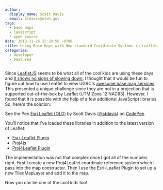 ```yaml
---
author:
  display_name: Scott Davis
  email: stdavis@utah.gov
tags:
  - base maps
  - javascript
  - open source
date: 2013-11-26 15:20:50 -0700
title: Using Base Maps with Non-standard Coordinate Systems in LeafletJS
categories:
  - Developer
  - Featured
---
```

<p>Since <a href="https://leafletjs.com/">LeafletJS</a> seems to be what all of the cool kids are using these days and <a href="https://www.mapbox.com/blog/vladimir-agafonkin-joins-mapbox/">it shows no signs of slowing down</a>, I thought that it would be fun to figure out how to use Leaflet to view UGRC's <a href="{% link data/base-map-and-imagery/index.md %}">awesome base map services</a>. This presented a unique challenge since they are not in a projection that is supported out-of-the-box by Leaflet (UTM Zone 12 NAD83). However, I found that it is possible with the help of a few additional JavaScript libraries. So, here's the solution:</p>
<p data-height="300" data-theme-id="0" data-slug-hash="zLaZoJ" data-default-tab="js,result" data-user="stdavis" data-pen-title="Esri Leaflet (OLD)" class="codepen">See the Pen <a href="https://codepen.io/stdavis/pen/zLaZoJ/">Esri Leaflet (OLD)</a> by Scott Davis (<a href="https://codepen.io/stdavis">@stdavis</a>) on <a href="https://codepen.io">CodePen</a>.</p>
<script async src="https://static.codepen.io/assets/embed/ei.js"></script>
<p>
You'll notice that I've loaded these libraries in addition to the latest version of Leaflet:</p>
<ul>
<li><a href="https://esri.github.io/esri-leaflet/">Esri-Leaflet Plugin</a></li>
<li><a href="https://github.com/proj4js/proj4js">Proj4js</a></li>
<li><a href="https://github.com/kartena/Proj4Leaflet">Proj4Leaflet Plugin</a></li>
</ul>
<p>
The implementation was not that complex once I got all of the numbers right. First I create a new Proj4Leaflet coordinate reference system which I pass into the map constructor. Then I use the Esri-Leaflet Plugin to set up a new TiledMapLayer and add it to the map.</p>
<p>
Now you can be one of the cool kids too!</p>
<style>
iframe {<br />
    height: 450px !important;<br />
    border: none !important;<br />
}<br />
</style>
